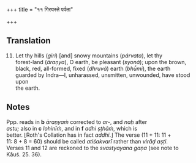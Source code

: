 +++
title = "११ गिरयस्ते पर्वता"

+++
## Translation
11. Let thy hills (*girí*) \[and\] snowy mountains (*párvata*), let thy  
forest-land (*áraṇya*), O earth, be pleasant (*syoná*); upon the brown,  
black, red, all-formed, fixed (*dhruvá*) earth (*bhū́mi*), the earth  
guarded by Indra—I, unharassed, unsmitten, unwounded, have stood upon  
the earth.

## Notes
Ppp. reads in **b** *āraṇyaṁ* corrected to *ar-*, and *naḥ* after  
*astu;* also in **c** *lohinīṁ*, and in **f** *adhi ṣṭhāṁ*, which is  
better. ⌊Roth's Collation has in fact *addhi*.⌋ The verse (11 + 11: 11 +  
11: 8 + 8 = 60) should be called *atiśakvarī* rather than *virāḍ aṣṭi*.  
Verses 11 and 12 are reckoned to the *svastyayana gaṇa* (see note to  
Kāuś. 25. 36).
